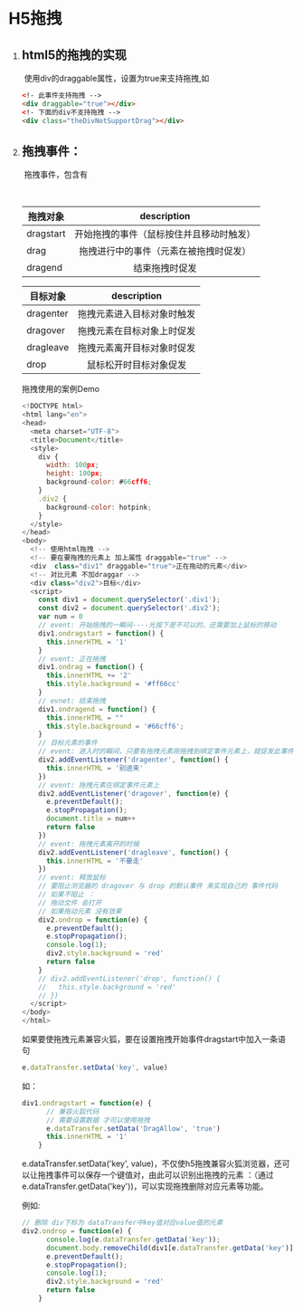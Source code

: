 # H5拖拽

1. ## html5的拖拽的实现

   ​	使用div的draggable属性，设置为true来支持拖拽,如

   ```html
   <!- 此事件支持拖拽 -->
   <div draggable="true"></div>
   <!- 下面的div不支持拖拽 -->
   <div class="theDivNotSupportDrag"></div>
   ```

2. ## 拖拽事件：

   ​	拖拽事件，包含有

   ​																

   | 拖拽对象  |               description                |
   | --------- | :--------------------------------------: |
   | dragstart | 开始拖拽的事件（鼠标按住并且移动时触发） |
   | drag      |  拖拽进行中的事件（元素在被拖拽时促发）  |
   | dragend   |              结束拖拽时促发              |

   

   | 目标对象  |        description         |
   | --------- | :------------------------: |
   | dragenter | 拖拽元素进入目标对象时触发 |
   | dragover  | 拖拽元素在目标对象上时促发 |
   | dragleave | 拖拽元素离开目标对象时促发 |
   | drop      |   鼠标松开时目标对象促发   |

   拖拽使用的案例Demo

   ```javascript
   <!DOCTYPE html>
   <html lang="en">
   <head>
     <meta charset="UTF-8">
     <title>Document</title>
     <style>
       div {
         width: 100px;
         height: 100px;
         background-color: #66cff6;
       }
       .div2 {
         background-color: hotpink;
       }
     </style>
   </head>
   <body>
     <!-- 使用html拖拽 -->
     <!-- 要在要拖拽的元素上 加上属性 draggable="true" -->
     <div  class="div1" draggable="true">正在拖动的元素</div>
     <!-- 对比元素 不加draggar -->
     <div class="div2">目标</div>
     <script>
       const div1 = document.querySelector('.div1');
       const div2 = document.querySelector('.div2');
       var num = 0
       // event: 开始拖拽的一瞬间----光按下是不可以的，还需要加上鼠标的移动
       div1.ondragstart = function() {
         this.innerHTML = '1'
       }
       // event: 正在拖拽
       div1.ondrag = function() {
         this.innerHTML += '2'
         this.style.background = '#ff66cc'
       }
       // evnet: 结束拖拽
       div1.ondragend = function() {
         this.innerHTML = ""
         this.style.background = '#66cff6';
       }
       // 目标元素的事件
       // event: 进入时的瞬间，只要有拖拽元素刚拖拽到绑定事件元素上，就促发此事件
       div2.addEventListener('dragenter', function() {
         this.innerHTML = '别进来'
       })
       // event: 拖拽元素在绑定事件元素上
       div2.addEventListener('dragover', function(e) {
         e.preventDefault();
         e.stopPropagation();
         document.title = num++
         return false
       })
       // event: 拖拽元素离开的时候
       div2.addEventListener('dragleave', function() {
         this.innerHTML = '不要走'
       })
       // event: 释放鼠标
       // 要阻止浏览器的 dragover 与 drop 的默认事件 来实现自己的 事件代码
       // 如果不阻止 ：
       // 拖动文件 会打开
       // 如果拖动元素 没有效果
       div2.ondrop = function(e) {
         e.preventDefault();
         e.stopPropagation();
         console.log(1);
         div2.style.background = 'red'
         return false
       }
       // div2.addEventListener('drop', function() {
       //   this.style.background = 'red'
       // })
     </script>
   </body>
   </html>
   ```

   如果要使拖拽元素兼容火狐，要在设置拖拽开始事件dragstart中加入一条语句

   ```javascript
   e.dataTransfer.setData('key', value)
   ```

   如：

   ```javascript
   div1.ondragstart = function(e) {
         // 兼容火狐代码
         // 需要设置数据 才可以使用拖拽
         e.dataTransfer.setData('DragAllow', 'true')
         this.innerHTML = '1'
       }
   ```

   e.dataTransfer.setData('key', value)，不仅使h5拖拽兼容火狐浏览器，还可以让拖拽事件可以保存一个键值对，由此可以识别出拖拽的元素 ：（通过e.dataTransfer.getData('key'))，可以实现拖拽删除对应元素等功能。

   例如:

   ```javascript
   // 删除 div下标为 dataTransfer中key值对应value值的元素
   div2.ondrop = function(e) {
         console.log(e.dataTransfer.getData('key'));
         document.body.removeChild(div1[e.dataTransfer.getData('key')])
         e.preventDefault();
         e.stopPropagation();
         console.log(1);
         div2.style.background = 'red'
         return false
       }
   ```

   